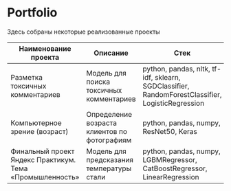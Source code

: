 # Portfolio
Здесь собраны некоторые реализованные проекты

| Наименование проекта                                     | Описание                                     | Стек                                                                                             |
| -------------------------------------------------------- | -------------------------------------------- | ------------------------------------------------------------------------------------------------ |
| Разметка токсичных комментариев                          | Модель для поиска токсичных комментариев     | python, pandas, nltk, tf-idf, sklearn, SGDClassifier, RandomForestClassifier, LogisticRegression |
| Компьютерное зрение (возраст)                            | Определение возраста клиентов по фотографиям | python, pandas, numpy, ResNet50, Keras                                                           |
| Финальный проект Яндекс Практикум. Тема «Промышленность» | Модель для предсказания температуры стали    | python, pandas, numpy, LGBMRegressor, CatBoostRegressor,  LinearRegression                       |
